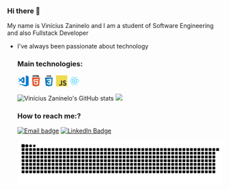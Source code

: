 ### Hi there 👋


My name is Vinícius Zaninelo and I am a student of Software Engineering and also Fullstack Developer

<ul> 
<li> I've always been passionate about technology </br> </li> 

### Main technologies:
<p align="left">
<code><img title="Visual Studio Code" width="26px" src="https://raw.githubusercontent.com/github/explore/80688e429a7d4ef2fca1e82350fe8e3517d3494d/topics/visual-studio-code/visual-studio-code.png" /></code>
<code><img title="HTML5" width="26px" src="https://raw.githubusercontent.com/github/explore/80688e429a7d4ef2fca1e82350fe8e3517d3494d/topics/html/html.png" /></code>
<code><img title="CSS3" width="26px" src="https://raw.githubusercontent.com/github/explore/80688e429a7d4ef2fca1e82350fe8e3517d3494d/topics/css/css.png" /></code>
<code><img title="JavaScript" width="26px" src="https://raw.githubusercontent.com/github/explore/80688e429a7d4ef2fca1e82350fe8e3517d3494d/topics/javascript/javascript.png" /></code>
<code><img title="React" width="26px" src="https://raw.githubusercontent.com/github/explore/80688e429a7d4ef2fca1e82350fe8e3517d3494d/topics/react/react.png" /></code>
</p>
 
 ![Vinícius Zaninelo's GitHub stats](https://github-readme-stats.vercel.app/api?username=viniciusmarquezaninelo&show_icons=true&theme=radical) <img height="180em" src="https://github-readme-stats.vercel.app/api/top-langs/?username=viniciusmarquezaninelo&layout=compact&langs_count=8&theme=radical"/>
 
 
 ### How to reach me:? <br />
[![Email badge](https://img.shields.io/badge/email-red?style=for-the-badge&logo=gmail&logoColor=white)](mailto:vinicousmarqueszaninelo@gmail.com?subject=Hello)
[![LinkedIn Badge](https://img.shields.io/badge/linkedin-blue?logo=linkedin&style=for-the-badge&logoColor=white)](https://www.linkedin.com/in/vin%C3%ADciuszaninelo/)

<div>
 
  ![Snake animation](https://github.com/viniciusmarquezaninelo/viniciusmarquezaninelo/blob/output/github-contribution-grid-snake.svg)

<div />
